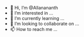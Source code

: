 - 👋 Hi, I’m @Allanananth
- 👀 I’m interested in ...
- 🌱 I’m currently learning ...
- 💞️ I’m looking to collaborate on ...
- 📫 How to reach me ...

<!---
Allanananth/Allanananth is a ✨ special ✨ repository because its `README.md` (this file) appears on your GitHub profile.
You can click the Preview link to take a look at your changes.
--->
